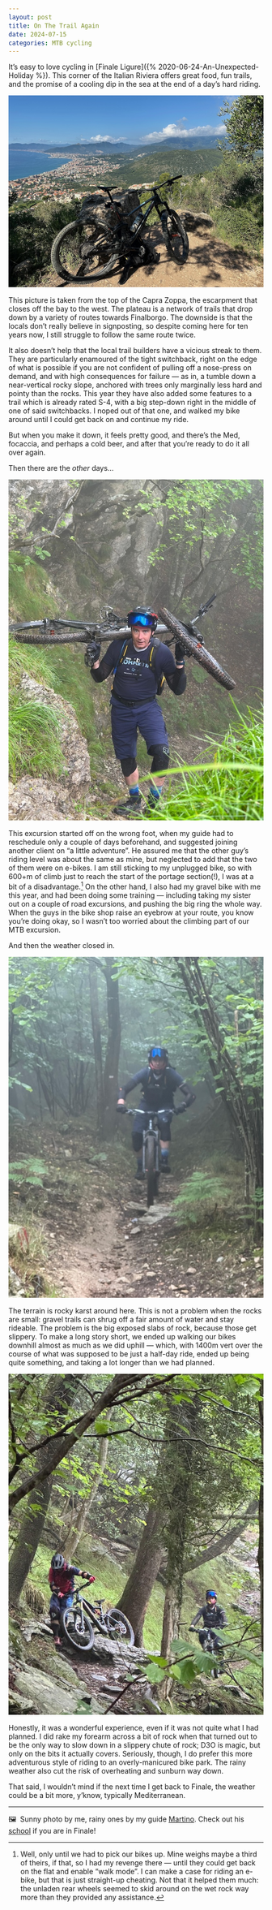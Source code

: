 ```yaml
---
layout: post
title: On The Trail Again
date: 2024-07-15
categories: MTB cycling
---
```


It’s easy to love cycling in [Finale Ligure]({% 2020-06-24-An-Unexpected-Holiday %}). This corner of the Italian Riviera offers great food, fun trails, and the promise of a cooling dip in the sea at the end of a day’s hard riding. 

![A mountain bike leaning against a rock with the sea in the background](/images/IMG_8680.jpeg)

This picture is taken from the top of the Capra Zoppa, the escarpment that closes off the bay to the west. The plateau is a network of trails that drop down by a variety of routes towards Finalborgo. The downside is that the locals don’t really believe in signposting, so despite coming here for ten years now, I still struggle to follow the same route twice.

It also doesn’t help that the local trail builders have a vicious streak to them. They are particularly enamoured of the tight switchback, right on the edge of what is possible if you are not confident of pulling off a nose-press on demand, and with high consequences for failure — as in, a tumble down a near-vertical rocky slope, anchored with trees only marginally less hard and pointy than the rocks. This year they have also added some features to a trail which is already rated S-4, with a big step-down right in the middle of one of said switchbacks. I noped out of that one, and walked my bike around until I could get back on and continue my ride.

But when you make it down, it feels pretty good, and there’s the Med, focaccia, and perhaps a cold beer, and after that you’re ready to do it all over again.

Then there are the *other* days…

![Carrying my bike on my shoulders up a steep rocky hill](/images/239da380-f34b-4e98-9beb-285b441ec319.jpeg)

This excursion started off on the wrong foot, when my guide had to reschedule only a couple of days beforehand, and suggested joining another client on “a little adventure”. He assured me that the other guy’s riding level was about the same as mine, but neglected to add that the two of them were on e-bikes. I am still sticking to my unplugged bike, so with 600+m of climb just to reach the start of the portage section(!), I was at a bit of a disadvantage.[^1] On the other hand, I also had my gravel bike with me this year, and had been doing some training — including taking my sister out on a couple of road excursions, and pushing the big ring the whole way. When the guys in the bike shop raise an eyebrow at your route, you know you’re doing okay, so I wasn’t too worried about the climbing part of our MTB excursion.

And then the weather closed in.

![Descending through a dripping wet forest](/images/8a46b5d4-6bc7-4947-b92d-5e79573bc601.jpeg)

The terrain is rocky karst around here. This is not a problem when the rocks are small: gravel trails can shrug off a fair amount of water and stay rideable. The problem is the big exposed slabs of rock, because those get slippery. To make a long story short, we ended up walking our bikes downhill almost as much as we did uphill — which, with 1400m vert over the course of what was supposed to be just a half-day ride, ended up being quite something, and taking a lot longer than we had planned. 

![Behind another rider who is walking his bike over some slippery rocks](/images/227d903b-1fad-4e00-9395-46eb21db9bf9.jpeg)

Honestly, it was a wonderful experience, even if it was not quite what I had planned. I did rake my forearm across a bit of rock when that turned out to be the only way to slow down in a slippery chute of rock; D3O is magic, but only on the bits it actually covers. Seriously, though, I do prefer this more adventurous style of riding to an overly-manicured bike park. The rainy weather also cut the risk of overheating and sunburn way down.

That said, I wouldn’t mind if the next time I get back to Finale, the weather could be a bit more, y’know, typically Mediterranean.

***

🖼️  Sunny photo by me, rainy ones by my guide [Martino](link). Check out his [school]() if you are in Finale!

[^1]: Well, only until we had to pick our bikes up. Mine weighs maybe a third of theirs, if that, so I had my revenge there — until they could get back on the flat and enable “walk mode”. I can make a case for riding an e-bike, but that is just straight-up cheating. Not that it helped them much: the unladen rear wheels seemed to skid around on the wet rock way more than they provided any assistance.